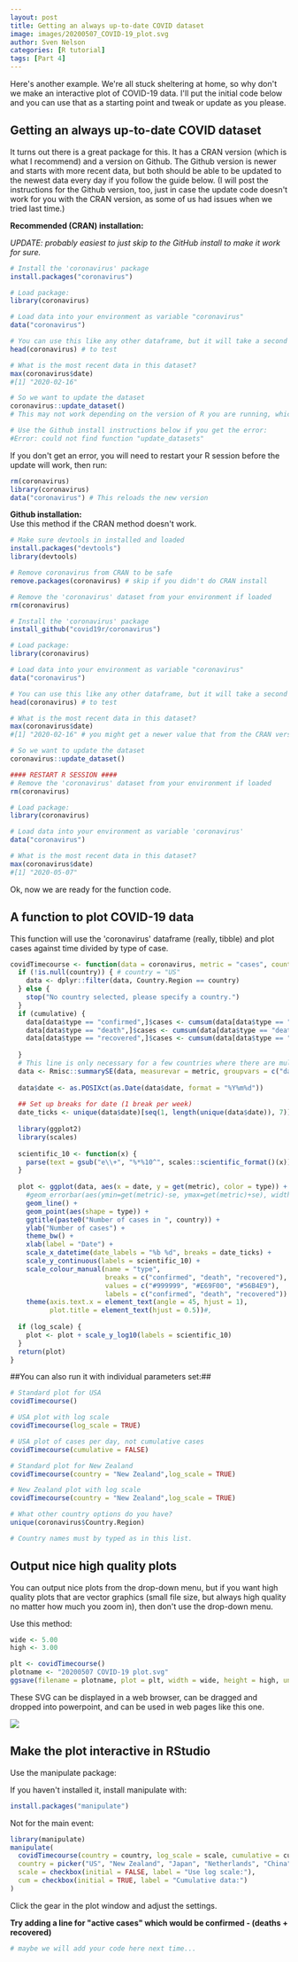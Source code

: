 ```yaml
---
layout: post
title: Getting an always up-to-date COVID dataset
image: images/20200507_COVID-19_plot.svg
author: Sven Nelson
categories: [R tutorial]
tags: [Part 4]
---
```

Here's another example.  We're all stuck sheltering at home, so why don't we make an interactive plot of COVID-19 data.  I'll put the initial code below and you can use that as a starting point and tweak or update as you please. 

## Getting an always up-to-date COVID dataset ##

It turns out there is a great package for this.  It has a CRAN version (which is what I recommend) and a version on Github.  The Github version is newer and starts with more recent data, but both should be able to be updated to the newest data every day if you follow the guide below.  (I will post the instructions for the Github version, too, just in case the update code doesn't work for you with the CRAN version, as some of us had issues when we tried last time.)   
  
**Recommended (CRAN) installation:**  

*UPDATE: probably easiest to just skip to the GitHub install to make it work for sure.*

```r
# Install the 'coronavirus' package
install.packages("coronavirus") 

# Load package:
library(coronavirus)

# Load data into your environment as variable "coronavirus"
data("coronavirus")

# You can use this like any other dataframe, but it will take a second the first time you use it to load.  After that, it should be fast. 
head(coronavirus) # to test

# What is the most recent data in this dataset?
max(coronavirus$date)#[1] "2020-02-16"

# So we want to update the dataset
coronavirus::update_dataset()
# This may not work depending on the version of R you are running, which may affect the version of coronavirus that gets installed for you.  

# Use the Github install instructions below if you get the error: 
#Error: could not find function "update_datasets"
```
If you don't get an error, you will need to restart your R session before the update will work, then run:  
  
```r
rm(coronavirus)
library(coronavirus)
data("coronavirus") # This reloads the new version
```
  
**Github installation:**  
Use this method if the CRAN method doesn't work. 

```r
# Make sure devtools in installed and loaded
install.packages("devtools")
library(devtools)

# Remove coronavirus from CRAN to be safe
remove.packages(coronavirus) # skip if you didn't do CRAN install

# Remove the 'coronavirus' dataset from your environment if loaded
rm(coronavirus)

# Install the 'coronavirus' package
install_github("covid19r/coronavirus") 

# Load package:
library(coronavirus)

# Load data into your environment as variable "coronavirus"
data("coronavirus")

# You can use this like any other dataframe, but it will take a second the first time you use it to load.  After that, it should be fast. 
head(coronavirus) # to test

# What is the most recent data in this dataset?
max(coronavirus$date)#[1] "2020-02-16" # you might get a newer value that from the CRAN version, or you might get the same

# So we want to update the dataset
coronavirus::update_dataset()

#### RESTART R SESSION ####
# Remove the 'coronavirus' dataset from your environment if loaded
rm(coronavirus)

# Load package:
library(coronavirus)

# Load data into your environment as variable 'coronavirus'
data("coronavirus")

# What is the most recent data in this dataset?
max(coronavirus$date)#[1] "2020-05-07"

```

Ok, now we are ready for the function code.


## A function to plot COVID-19 data ##
This function will use the 'coronavirus' dataframe (really, tibble) and plot cases against time divided by type of case.    
  
```r
covidTimecourse <- function(data = coronavirus, metric = "cases", country = "US", log_scale = FALSE, cumulative = TRUE) {
  if (!is.null(country)) { # country = "US"
    data <- dplyr::filter(data, Country.Region == country)
  } else {
    stop("No country selected, please specify a country.")
  }
  if (cumulative) {
    data[data$type == "confirmed",]$cases <- cumsum(data[data$type == "confirmed",]$cases)
    data[data$type == "death",]$cases <- cumsum(data[data$type == "death",]$cases)
    data[data$type == "recovered",]$cases <- cumsum(data[data$type == "recovered",]$cases)
    
  }
  # This line is only necessary for a few countries where there are multiple measurements per date to summarize the data.
  data <- Rmisc::summarySE(data, measurevar = metric, groupvars = c("date","Country.Region", "type"))
  
  data$date <- as.POSIXct(as.Date(data$date, format = "%Y%m%d"))
  
  ## Set up breaks for date (1 break per week)
  date_ticks <- unique(data$date)[seq(1, length(unique(data$date)), 7)]
  
  library(ggplot2)
  library(scales)
  
  scientific_10 <- function(x) {
    parse(text = gsub("e\\+", "%*%10^", scales::scientific_format()(x)))
  }
  
  plot <- ggplot(data, aes(x = date, y = get(metric), color = type)) +   
    #geom_errorbar(aes(ymin=get(metric)-se, ymax=get(metric)+se), width=.4, color="black") +
    geom_line() +
    geom_point(aes(shape = type)) +
    ggtitle(paste0("Number of cases in ", country)) +
    ylab("Number of cases") +
    theme_bw() +
    xlab(label = "Date") +
    scale_x_datetime(date_labels = "%b %d", breaks = date_ticks) +
    scale_y_continuous(labels = scientific_10) +
    scale_colour_manual(name = "type",
                        breaks = c("confirmed", "death", "recovered"),
                        values = c("#999999", "#E69F00", "#56B4E9"), 
                        labels = c("confirmed", "death", "recovered")) +
    theme(axis.text.x = element_text(angle = 45, hjust = 1), 
          plot.title = element_text(hjust = 0.5))#,
  
  if (log_scale) {
    plot <- plot + scale_y_log10(labels = scientific_10)
  }
  return(plot)
}
```
  
##You can also run it with individual parameters set:##

```r
# Standard plot for USA
covidTimecourse()

# USA plot with log scale
covidTimecourse(log_scale = TRUE)

# USA plot of cases per day, not cumulative cases
covidTimecourse(cumulative = FALSE)

# Standard plot for New Zealand
covidTimecourse(country = "New Zealand",log_scale = TRUE)

# New Zealand plot with log scale
covidTimecourse(country = "New Zealand",log_scale = TRUE)

# What other country options do you have?
unique(coronavirus$Country.Region)

# Country names must by typed as in this list.

```

## Output nice high quality plots ##
You can output nice plots from the drop-down menu, but if you want high quality plots that are vector graphics (small file size, but always high quality no matter how much you zoom in), then don't use the drop-down menu.  

Use this method:
  
```r
wide <- 5.00
high <- 3.00

plt <- covidTimecourse()
plotname <- "20200507 COVID-19 plot.svg"
ggsave(filename = plotname, plot = plt, width = wide, height = high, units = "in")
```
  
These SVG can be displayed in a web browser, can be dragged and dropped into powerpoint, and can be used in web pages like this one.
  
![](/Rsite/images/20200507_COVID-19_plot.svg)  
  
## Make the plot interactive in RStudio ##
Use the manipulate package:

If you haven't installed it, install manipulate with: 
  
```r
install.packages("manipulate")
```
  
Not for the main event:  

```r
library(manipulate)
manipulate(
  covidTimecourse(country = country, log_scale = scale, cumulative = cum),
  country = picker("US", "New Zealand", "Japan", "Netherlands", "China", "Chile", "Mexico", "Canada", "United Kingdom", "Spain", "Sri Lanka"),
  scale = checkbox(initial = FALSE, label = "Use log scale:"),
  cum = checkbox(initial = TRUE, label = "Cumulative data:")
)
```

Click the gear in the plot window and adjust the settings. 

**Try adding a line for "active cases" which would be confirmed - (deaths + recovered)**  

```r
# maybe we will add your code here next time...

```


